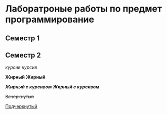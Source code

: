 # Лаборатроные работы по предмет программирование

## Семестр 1

## Семестр 2

*курсив* _курсив_

**Жирный** __Жирный__

***Жирный с курсивом*** ___Жирный с курсивом___

~~Зачеркнутый~~

<ins>Подчеркнутый</ins>
